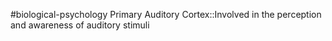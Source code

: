 #biological-psychology 
Primary Auditory Cortex::Involved in the perception and awareness of auditory stimuli
<!--SR:!2023-12-20,3,250-->